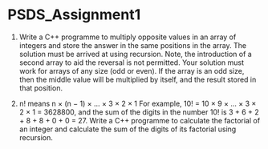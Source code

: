 # PSDS_Assignment1

1.	Write a C++ programme to multiply opposite values in an array of integers and store the answer in the same positions in the array. 
The solution must be arrived at using recursion. Note, the introduction of a second array to aid the reversal is not permitted. 
Your solution must work for arrays of any size (odd or even). If the array is an odd size, then the middle value will be multiplied by itself, 
and the result stored in that position.


2.	n! means n × (n − 1) × ... × 3 × 2 × 1
     For example, 10! = 10 × 9 × ... × 3 × 2 × 1 = 3628800,
     and the sum of the digits in the number 10! is 
		3 + 6 + 2 + 8 + 8 + 0 + 0 = 27.
Write a C++ programme to calculate the factorial of an integer and calculate the sum of the digits of its factorial using recursion. 

